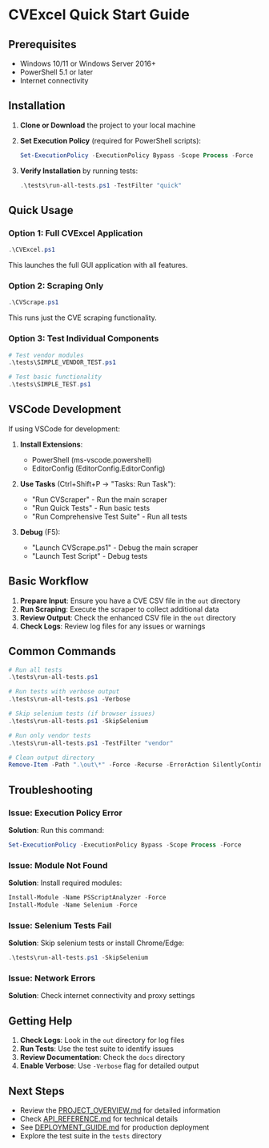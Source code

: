 # CVExcel Quick Start Guide

## Prerequisites

- Windows 10/11 or Windows Server 2016+
- PowerShell 5.1 or later
- Internet connectivity

## Installation

1. **Clone or Download** the project to your local machine

2. **Set Execution Policy** (required for PowerShell scripts):
   ```powershell
   Set-ExecutionPolicy -ExecutionPolicy Bypass -Scope Process -Force
   ```

3. **Verify Installation** by running tests:
   ```powershell
   .\tests\run-all-tests.ps1 -TestFilter "quick"
   ```

## Quick Usage

### Option 1: Full CVExcel Application
```powershell
.\CVExcel.ps1
```
This launches the full GUI application with all features.

### Option 2: Scraping Only
```powershell
.\CVScrape.ps1
```
This runs just the CVE scraping functionality.

### Option 3: Test Individual Components
```powershell
# Test vendor modules
.\tests\SIMPLE_VENDOR_TEST.ps1

# Test basic functionality
.\tests\SIMPLE_TEST.ps1
```

## VSCode Development

If using VSCode for development:

1. **Install Extensions**:
   - PowerShell (ms-vscode.powershell)
   - EditorConfig (EditorConfig.EditorConfig)

2. **Use Tasks** (Ctrl+Shift+P → "Tasks: Run Task"):
   - "Run CVScraper" - Run the main scraper
   - "Run Quick Tests" - Run basic tests
   - "Run Comprehensive Test Suite" - Run all tests

3. **Debug** (F5):
   - "Launch CVScrape.ps1" - Debug the main scraper
   - "Launch Test Script" - Debug tests

## Basic Workflow

1. **Prepare Input**: Ensure you have a CVE CSV file in the `out` directory
2. **Run Scraping**: Execute the scraper to collect additional data
3. **Review Output**: Check the enhanced CSV file in the `out` directory
4. **Check Logs**: Review log files for any issues or warnings

## Common Commands

```powershell
# Run all tests
.\tests\run-all-tests.ps1

# Run tests with verbose output
.\tests\run-all-tests.ps1 -Verbose

# Skip selenium tests (if browser issues)
.\tests\run-all-tests.ps1 -SkipSelenium

# Run only vendor tests
.\tests\run-all-tests.ps1 -TestFilter "vendor"

# Clean output directory
Remove-Item -Path ".\out\*" -Force -Recurse -ErrorAction SilentlyContinue
```

## Troubleshooting

### Issue: Execution Policy Error
**Solution**: Run this command:
```powershell
Set-ExecutionPolicy -ExecutionPolicy Bypass -Scope Process -Force
```

### Issue: Module Not Found
**Solution**: Install required modules:
```powershell
Install-Module -Name PSScriptAnalyzer -Force
Install-Module -Name Selenium -Force
```

### Issue: Selenium Tests Fail
**Solution**: Skip selenium tests or install Chrome/Edge:
```powershell
.\tests\run-all-tests.ps1 -SkipSelenium
```

### Issue: Network Errors
**Solution**: Check internet connectivity and proxy settings

## Getting Help

1. **Check Logs**: Look in the `out` directory for log files
2. **Run Tests**: Use the test suite to identify issues
3. **Review Documentation**: Check the `docs` directory
4. **Enable Verbose**: Use `-Verbose` flag for detailed output

## Next Steps

- Review the [PROJECT_OVERVIEW.md](PROJECT_OVERVIEW.md) for detailed information
- Check [API_REFERENCE.md](API_REFERENCE.md) for technical details
- See [DEPLOYMENT_GUIDE.md](DEPLOYMENT_GUIDE.md) for production deployment
- Explore the test suite in the `tests` directory
